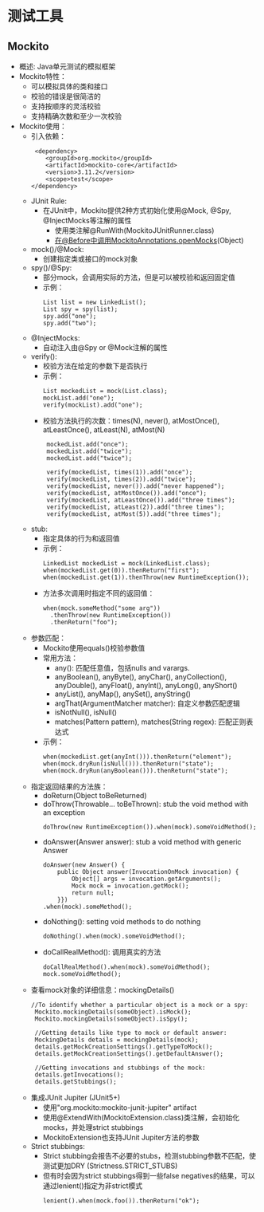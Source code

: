 # 测试工具

## Mockito

  - 概述: Java单元测试的模拟框架
  - Mockito特性：
    - 可以模拟具体的类和接口
    - 校验的错误是很简洁的
    - 支持按顺序的灵活校验
    - 支持精确次数和至少一次校验
  - Mockito使用：
    - 引入依赖：
      ```
       <dependency>
          <groupId>org.mockito</groupId>
          <artifactId>mockito-core</artifactId>
          <version>3.11.2</version>
          <scope>test</scope>
      </dependency>
      ```
    - JUnit Rule:
      - 在JUnit中，Mockito提供2种方式初始化使用@Mock, @Spy, @InjectMocks等注解的属性
        - 使用类注解@RunWith(MockitoJUnitRunner.class)
        - 在@Before中调用MockitoAnnotations.openMocks(Object)
    - mock()/@Mock: 
      - 创建指定类或接口的mock对象
    - spy()/@Spy: 
      - 部分mock，会调用实际的方法，但是可以被校验和返回固定值
      - 示例：
        ```
        List list = new LinkedList();
        List spy = spy(list);
        spy.add("one");
        spy.add("two");
        ```
    - @InjectMocks:
      - 自动注入由@Spy or @Mock注解的属性
    - verify():
      - 校验方法在给定的参数下是否执行
      - 示例：
        ```
        List mockedList = mock(List.class);
        mockList.add("one");
        verify(mockList).add("one");
        ```
      - 校验方法执行的次数：times(N), never(), atMostOnce(), atLeastOnce(), atLeast(N), atMost(N)
        ```
         mockedList.add("once");
         mockedList.add("twice");
         mockedList.add("twice");
         
         verify(mockedList, times(1)).add("once");
         verify(mockedList, times(2)).add("twice");
         verify(mockedList, never()).add("never happened");
         verify(mockedList, atMostOnce()).add("once");
         verify(mockedList, atLeastOnce()).add("three times");
         verify(mockedList, atLeast(2)).add("three times");
         verify(mockedList, atMost(5)).add("three times");
        ```
    - stub: 
      - 指定具体的行为和返回值
      - 示例：
        ```
        LinkedList mockedList = mock(LinkedList.class);
        when(mockedList.get(0)).thenReturn("first");
        when(mockedList.get(1)).thenThrow(new RuntimeException());
        ```
      - 方法多次调用时指定不同的返回值：
        ```
        when(mock.someMethod("some arg"))
          .thenThrow(new RuntimeException())
          .thenReturn("foo");
        ```
    - 参数匹配：
      - Mockito使用equals()校验参数值
      - 常用方法：
        - any(): 匹配任意值，包括nulls and varargs.
        - anyBoolean(), anyByte(), anyChar(), anyCollection(), anyDouble(), anyFloat(), anyInt(), anyLong(), anyShort()
        - anyList(), anyMap(), anySet(), anyString()
        - argThat(ArgumentMatcher<T> matcher): 自定义参数匹配逻辑
        - isNotNull(), isNull()
        - matches(Pattern pattern), matches(String regex): 匹配正则表达式
      - 示例：
        ```
        when(mockedList.get(anyInt())).thenReturn("element");
        when(mock.dryRun(isNull())).thenReturn("state");
        when(mock.dryRun(anyBoolean())).thenReturn("state");
        ```
    - 指定返回结果的方法族：
      - doReturn(Object toBeReturned)
      - doThrow(Throwable... toBeThrown): stub the void method with an exception
        ```
        doThrow(new RuntimeException()).when(mock).someVoidMethod();
        ```
      - doAnswer(Answer answer): stub a void method with generic Answer
        ```
        doAnswer(new Answer() {
            public Object answer(InvocationOnMock invocation) {
                Object[] args = invocation.getArguments();
                Mock mock = invocation.getMock();
                return null;
            }})
        .when(mock).someMethod();
        ```
      - doNothing(): setting void methods to do nothing
        ```
        doNothing().when(mock).someVoidMethod();
        ```
      - doCallRealMethod(): 调用真实的方法
        ```
        doCallRealMethod().when(mock).someVoidMethod();
        mock.someVoidMethod();
        ```
    - 查看mock对象的详细信息：mockingDetails()
      ```
      //To identify whether a particular object is a mock or a spy:
       Mockito.mockingDetails(someObject).isMock();
       Mockito.mockingDetails(someObject).isSpy();

       //Getting details like type to mock or default answer:
       MockingDetails details = mockingDetails(mock);
       details.getMockCreationSettings().getTypeToMock();
       details.getMockCreationSettings().getDefaultAnswer();

       //Getting invocations and stubbings of the mock:
       details.getInvocations();
       details.getStubbings();
      ```
    - 集成JUnit Jupiter (JUnit5+)
      - 使用"org.mockito:mockito-junit-jupiter" artifact
      - 使用@ExtendWith(MockitoExtension.class)类注解，会初始化mocks，并处理strict stubbings
      - MockitoExtension也支持JUnit Jupiter方法的参数
    - Strict stubbings:
      - Strict stubbing会报告不必要的stubs，检测stubbing参数不匹配，使测试更加DRY (Strictness.STRICT_STUBS)
      - 但有时会因为strict stubbings得到一些false negatives的结果，可以通过lenient()指定为非strict模式
        ```
        lenient().when(mock.foo()).thenReturn("ok");
        ```
     
      
  

